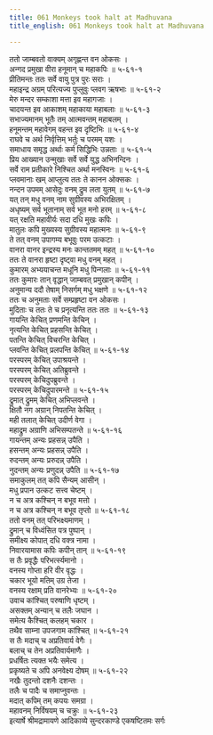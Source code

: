 ```yaml
---
title: 061 Monkeys took halt at Madhuvana
title_english: 061 Monkeys took halt at Madhuvana

---
```

ततो जाम्बवतो वाक्यम् अगृह्णन्त वन ओकसः ।  
अन्गद प्रमुखा वीरा हनूमान् च महाकपिः ॥ ५-६१-१  
प्रीतिमन्तः ततः सर्वे वायु पुत्र पुरः सराः ।  
महाइन्द्र अग्रम् परित्यज्य पुप्लुवुः प्लवग ऋषभाः ॥ ५-६१-२  
मेरु मन्दर सम्काशा मत्ता इव महागजाः ।  
चादयन्त इव आकाशम् महाकाया महाबलाः ॥ ५-६१-३  
सभाज्यमानम् भूतैः तम् आत्मवन्तम् महाबलम् ।  
हनूमन्तम् महावेगम् वहन्त इव दृष्टिभिः ॥ ५-६१-४  
राघवे च अर्थ निर्वृत्तिम् भर्तुः च परमम् यशः ।  
समाधाय समृद्ध अर्थाः कर्म सिद्धिभिः उन्नताः ॥ ५-६१-५  
प्रिय आख्यान उन्मुखाः सर्वे सर्वे युद्ध अभिनन्दिनः ।  
सर्वे राम प्रतीकारे निश्चित अर्था मनस्विनः ॥ ५-६१-६  
प्लवमानाः खम् आप्लुत्य ततः ते कानन ओक्सकः ।  
नन्दन उपमम् आसेदुः वनम् द्रुम लता युतम् ॥ ५-६१-७  
यत् तन् मधु वनम् नाम सुग्रीवस्य अभिरक्षितम् ।  
अधृष्यम् सर्व भूतानाम् सर्व भूत मनो हरम् ॥ ५-६१-८  
यत् रक्षति महावीर्यः सदा दधि मुखः कपिः ।  
मातुलः कपि मुख्यस्य सुग्रीवस्य महात्मनः ॥ ५-६१-९  
ते तत् वनम् उपागम्य बभूवुः परम उत्कटाः ।  
वानरा वानर इन्द्रस्य मनः कान्ततमम् महत् ॥ ५-६१-१०  
ततः ते वानरा हृष्टा दृष्ट्वा मधु वनम् महत् ।  
कुमारम् अभ्ययाचन्त मधूनि मधु पिन्गलाः ॥ ५-६१-११  
ततः कुमारः तान् वृद्धान् जाम्बवत् प्रमुखान् कपीन् ।  
अनुमान्य ददौ तेषाम् निसर्गम् मधु भक्षणे ॥ ५-६१-१२  
ततः च अनुमताः सर्वे सम्प्रहृष्टा वन ओकसः ।  
मुदिताः च ततः ते च प्रनृत्यन्ति ततः ततः ॥ ५-६१-१३  
गायन्ति केचित् प्रणमन्ति केचिन् ।  
नृत्यन्ति केचित् प्रहसन्ति केचित् ।  
पतन्ति केचित् विचरन्ति केचित् ।  
प्लवन्ति केचित् प्रलपन्ति केचित् ॥ ५-६१-१४  
परस्परम् केचित् उपाश्रयन्ते ।  
परस्परम् केचित् अतिब्रुवन्ते ।  
परस्परम् केचिदुपब्रुवन्ते ।  
परस्परम् केचिदुपारमन्ते ॥ ५-६१-१५  
द्रुमात् द्रुमम् केचित् अभिप्लवन्ते ।  
क्षितौ नग अग्रान् निपतन्ति केचित् ।  
मही तलात् केचित् उदीर्ण वेगा ।  
महाद्रुम अग्राणि अभिसम्पतन्ते ॥ ५-६१-१६  
गायन्तम् अन्यः प्रहसन्न् उपैति ।  
हसन्तम् अन्यः प्रहसन्न् उपैति ।  
रुदन्तम् अन्यः प्ररुदन्न् उपैति ।  
नुदन्तम् अन्यः प्रणुदन्न् उपैति ॥ ५-६१-१७  
समाकुलम् तत् कपि सैन्यम् आसीन् ।  
मधु प्रपान उत्कट सत्त्व चेष्टम् ।  
न च अत्र कश्चिन् न बभूव मत्तो ।  
न च अत्र कश्चिन् न बभूव तृप्तो ॥ ५-६१-१८  
ततो वनम् तत् परिभक्ष्यमाणम् ।  
द्रुमान् च विध्वंसित पत्र पुष्पान् ।  
समीक्ष्य कोपात् दधि वक्त्र नामा ।  
निवारयामास कपिः कपीन् तान् ॥ ५-६१-१९  
स तैः प्रवृद्धैः परिभर्त्स्यमानो ।  
वनस्य गोप्ता हरि वीर वृद्धः ।  
चकार भूयो मतिम् उग्र तेजा ।  
वनस्य रक्षाम् प्रति वानरेभ्यः ॥ ५-६१-२०  
उवाच कांश्चित् परुषाणि धृष्टम् ।  
असक्तम् अन्यान् च तलैः जघान ।  
समेत्य कैश्चित् कलहम् चकार ।  
तथैव साम्ना उपजगाम कांश्चित् ॥ ५-६१-२१  
स तैः मदाच् च अप्रतिवार्य वेगैः ।  
बलाच् च तेन अप्रतिवार्यमाणैः ।  
प्रधर्षितः त्यक्त भयैः समेत्य ।  
प्रकृष्यते च अपि अनवेक्ष्य दोषम् ॥ ५-६१-२२  
नखैः तुदन्तो दशनैः दशन्तः ।  
तलैः च पादैः च समाप्नुवन्तः ।  
मदात् कपिम् तम् कपयः समग्रा ।  
महावनम् निर्विषयम् च चक्रुः ॥ ५-६१-२३  
इत्यार्षे श्रीमद्रामायणे आदिकाव्ये सुन्दरकाण्डे एकषष्टितमः सर्गः